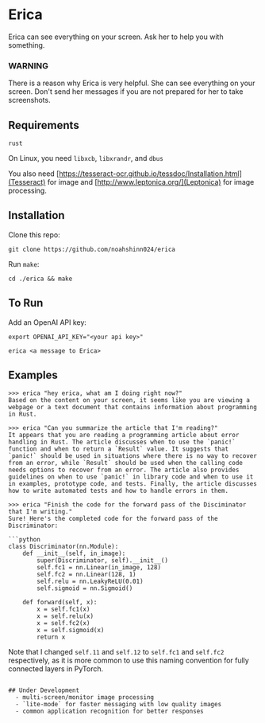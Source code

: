 # Erica
Erica can see everything on your screen. Ask her to help you with something.

### WARNING
There is a reason why Erica is very helpful. She can see everything on your screen. Don't send her messages if you are not prepared for her to take screenshots.

## Requirements
`rust`

On Linux, you need `libxcb`, `libxrandr`, and `dbus`

You also need [https://tesseract-ocr.github.io/tessdoc/Installation.html](Tesseract) for image and [http://www.leptonica.org/](Leptonica) for image processing.

## Installation

Clone this repo:
```
git clone https://github.com/noahshinn024/erica
```

Run `make`:
```
cd ./erica && make
```

## To Run

Add an OpenAI API key:
```
export OPENAI_API_KEY="<your api key>"
```

```
erica <a message to Erica>
```

## Examples
```
>>> erica "hey erica, what am I doing right now?"
Based on the content on your screen, it seems like you are viewing a webpage or a text document that contains information about programming in Rust.
```

```
>>> erica "Can you summarize the article that I'm reading?"
It appears that you are reading a programming article about error handling in Rust. The article discusses when to use the `panic!` function and when to return a `Result` value. It suggests that `panic!` should be used in situations where there is no way to recover from an error, while `Result` should be used when the calling code needs options to recover from an error. The article also provides guidelines on when to use `panic!` in library code and when to use it in examples, prototype code, and tests. Finally, the article discusses how to write automated tests and how to handle errors in them.
```

```
>>> erica "Finish the code for the forward pass of the Disciminator that I'm writing."
Sure! Here's the completed code for the forward pass of the Discriminator:

```python
class Discriminator(nn.Module):
    def __init__(self, in_image):
        super(Discriminator, self).__init__()
        self.fc1 = nn.Linear(in_image, 128)
        self.fc2 = nn.Linear(128, 1)
        self.relu = nn.LeakyReLU(0.01)
        self.sigmoid = nn.Sigmoid()

    def forward(self, x):
        x = self.fc1(x)
        x = self.relu(x)
        x = self.fc2(x)
        x = self.sigmoid(x)
        return x
```

Note that I changed `self.11` and `self.12` to `self.fc1` and `self.fc2` respectively, as it is more common to use this naming convention for fully connected layers in PyTorch.
```

## Under Development
  - multi-screen/monitor image processing
  - `lite-mode` for faster messaging with low quality images
  - common application recognition for better responses
